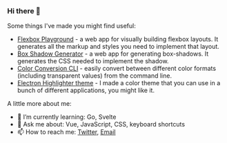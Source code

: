 ### Hi there 👋

Some things I've made you might find useful:

- [Flexbox Playground](https://flexbox.tech) - a web app for visually building flexbox layouts. It generates all the markup and styles you need to implement that layout.
- [Box Shadow Generator](https://box-shadow.dev) - a web app for generating box-shadows. It generates the CSS needed to implement the shadow.
- [Color Conversion CLI](https://www.npmjs.com/package/convert-color-cli) - easily convert between different color formats (including transparent values) from the command line.
- [Electron Highlighter theme](https://mikemcbride.dev/electron-highlighter) - I made a color theme that you can use in a bunch of different applications, you might like it.


A little more about me:

- 🌱 I’m currently learning: Go, Svelte
- 💬 Ask me about: Vue, JavaScript, CSS, keyboard shortcuts
- 📫 How to reach me: [Twitter](https://twitter.com/_mcbridem_), [Email](mailto:hey@mikemcbride.dev)
